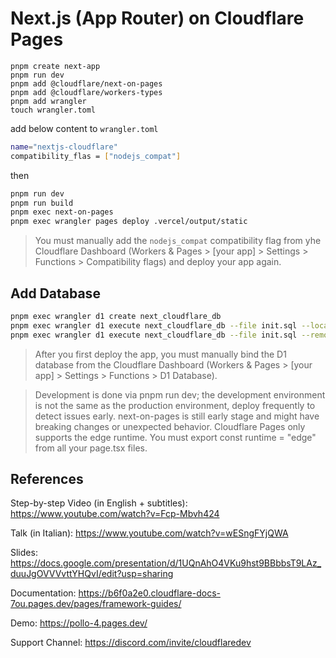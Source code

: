 # Next.js (App Router) on Cloudflare Pages

```
pnpm create next-app
pnpm run dev
pnpm add @cloudflare/next-on-pages
pnpm add @cloudflare/workers-types
pnpm add wrangler
touch wrangler.toml
```
add below content to `wrangler.toml`

```bash
name="nextjs-cloudflare"
compatibility_flas = ["nodejs_compat"]
```
then 

```bash
pnpm run dev
pnpm run build
pnpm exec next-on-pages
pnpm exec wrangler pages deploy .vercel/output/static
```

> You must manually add the `nodejs_compat` compatibility flag from yhe Cloudflare Dashboard (Workers & Pages > [your app] > Settings > Functions > Compatibility flags) and deploy your app again.

## Add Database

```bash
pnpm exec wrangler d1 create next_cloudflare_db
pnpm exec wrangler d1 execute next_cloudflare_db --file init.sql --local
pnpm exec wrangler d1 execute next_cloudflare_db --file init.sql --remote
```

> After you first deploy the app, you must manually bind the D1 database from the Cloudflare Dashboard (Workers & Pages > [your app] > Settings > Functions > D1 Database).

> Development is done via pnpm run dev; the development environment is not the same as the production environment, deploy frequently to detect issues early.
> next-on-pages is still early stage and might have breaking changes or unexpected behavior.
> Cloudflare Pages only supports the edge runtime. You must export const runtime = "edge" from all your page.tsx files.


## References

Step-by-step Video (in English + subtitles): <https://www.youtube.com/watch?v=Fcp-Mbvh424>

Talk (in Italian): <https://www.youtube.com/watch?v=wESngFYjQWA>

Slides: <https://docs.google.com/presentation/d/1UQnAhO4VKu9hst9BBbbsT9LAz_duuJgOVVVvttYHQvI/edit?usp=sharing>

Documentation: <https://b6f0a2e0.cloudflare-docs-7ou.pages.dev/pages/framework-guides/>

Demo: <https://pollo-4.pages.dev/>

Support Channel: <https://discord.com/invite/cloudflaredev>